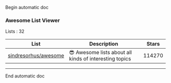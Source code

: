 











Begin automatic doc

<h3 > Awesome List Viewer </h3>

Lists : 32

| List     | Description | Stars
| ------------- | ------------- | ------------- |
|[sindresorhus/awesome]("https://github.com/jaimevalero/var/sindresorhus@awesome.html")| 😎 Awesome lists about all kinds of interesting topics| 114270||[vinta/awesome-python]("https://github.com/jaimevalero/var/vinta@awesome-python.html")| A curated list of awesome Python frameworks, libraries, software and resources| 71244||[avelino/awesome-go]("https://github.com/jaimevalero/var/avelino@awesome-go.html")| A curated list of awesome Go frameworks, libraries and software| 46933||[josephmisiti/awesome-machine-learning]("https://github.com/jaimevalero/var/josephmisiti@awesome-machine-learning.html")| A curated list of awesome Machine Learning frameworks, libraries and software.| 41340||[Kickball/awesome-selfhosted]("https://github.com/jaimevalero/var/Kickball@awesome-selfhosted.html")| This is a list of Free Software network services and web applications which can be hosted locally. Selfhosting is the process of locally hosting and managing applications instead of renting from SaaS providers.| 34669||[sindresorhus/awesome-nodejs]("https://github.com/jaimevalero/var/sindresorhus@awesome-nodejs.html")| :zap: Delightful Node.js packages and resources| 32063||[prakhar1989/awesome-courses]("https://github.com/jaimevalero/var/prakhar1989@awesome-courses.html")| :books: List of awesome university courses for learning Computer Science!| 30457||[tiimgreen/github-cheat-sheet]("https://github.com/jaimevalero/var/tiimgreen@github-cheat-sheet.html")| A list of cool features of Git and GitHub.| 28714||[dypsilon/frontend-dev-bookmarks]("https://github.com/jaimevalero/var/dypsilon@frontend-dev-bookmarks.html")| Manually curated collection of resources for frontend web developers.| 26216||[trimstray/the-book-of-secret-knowledge]("https://github.com/jaimevalero/var/trimstray@the-book-of-secret-knowledge.html")| A collection of inspiring lists, manuals, cheatsheets, blogs, hacks, one-liners, cli/web tools and more.| 22100||[binhnguyennus/awesome-scalability]("https://github.com/jaimevalero/var/binhnguyennus@awesome-scalability.html")| The Patterns of Scalable, Reliable, and Performant Large-Scale Systems| 20954||[serhii-londar/open-source-mac-os-apps]("https://github.com/jaimevalero/var/serhii-londar@open-source-mac-os-apps.html")| 🚀 Awesome list of open source applications for macOS.| 18006||[alebcay/awesome-shell]("https://github.com/jaimevalero/var/alebcay@awesome-shell.html")| A curated list of awesome command-line frameworks, toolkits, guides and gizmos. Inspired by awesome-php.| 16832||[veggiemonk/awesome-docker]("https://github.com/jaimevalero/var/veggiemonk@awesome-docker.html")| :whale: A curated list of Docker resources and projects| 15738||[lukasz-madon/awesome-remote-job]("https://github.com/jaimevalero/var/lukasz-madon@awesome-remote-job.html")| A curated list of awesome remote jobs and resources. Inspired by https://github.com/vinta/awesome-python| 14598||[ChristosChristofidis/awesome-deep-learning]("https://github.com/jaimevalero/var/ChristosChristofidis@awesome-deep-learning.html")| A curated list of awesome Deep Learning tutorials, projects and communities.| 13430||[30-seconds/30-seconds-of-css]("https://github.com/jaimevalero/var/30-seconds@30-seconds-of-css.html")| A curated collection of useful CSS snippets you can understand in 30 seconds or less.| 12774||[MunGell/awesome-for-beginners]("https://github.com/jaimevalero/var/MunGell@awesome-for-beginners.html")| A list of awesome beginners-friendly projects.| 12103||[phanan/htaccess]("https://github.com/jaimevalero/var/phanan@htaccess.html")| ✂A collection of useful .htaccess snippets.| 11012||[academic/awesome-datascience]("https://github.com/jaimevalero/var/academic@awesome-datascience.html")| :memo: An awesome Data Science repository to learn and apply for real world problems.| 10259||[n1trux/awesome-sysadmin]("https://github.com/jaimevalero/var/n1trux@awesome-sysadmin.html")| A curated list of amazingly awesome open source sysadmin resources.| 8523||[k4m4/terminals-are-sexy]("https://github.com/jaimevalero/var/k4m4@terminals-are-sexy.html")| 💥 A curated list of Terminal frameworks, plugins & resources for CLI lovers.| 8231||[onurakpolat/awesome-bigdata]("https://github.com/jaimevalero/var/onurakpolat@awesome-bigdata.html")| A curated list of awesome big data frameworks, ressources and other awesomeness.| 7804||[bharathgs/Awesome-pytorch-list]("https://github.com/jaimevalero/var/bharathgs@Awesome-pytorch-list.html")| A comprehensive list of pytorch related content on github,such as different models,implementations,helper libraries,tutorials etc.| 7680||[davidsonfellipe/awesome-wpo]("https://github.com/jaimevalero/var/davidsonfellipe@awesome-wpo.html")| :pencil: A curated list of Web Performance Optimization. Everyone can contribute here!| 6640||[thibmaek/awesome-raspberry-pi]("https://github.com/jaimevalero/var/thibmaek@awesome-raspberry-pi.html")| 📝 A curated list of awesome Raspberry Pi tools, projects, images and resources| 5725||[rshipp/awesome-malware-analysis]("https://github.com/jaimevalero/var/rshipp@awesome-malware-analysis.html")| A curated list of awesome malware analysis tools and resources.| 5092||[heynickc/awesome-ddd]("https://github.com/jaimevalero/var/heynickc@awesome-ddd.html")| A curated list of Domain-Driven Design (DDD), Command Query Responsibility Segregation (CQRS), Event Sourcing, and Event Storming resources| 4514||[agarrharr/awesome-cli-apps]("https://github.com/jaimevalero/var/agarrharr@awesome-cli-apps.html")| 🖥 📊 🕹 🛠 A curated list of command line apps| 4513||[AllThingsSmitty/jquery-tips-everyone-should-know]("https://github.com/jaimevalero/var/AllThingsSmitty@jquery-tips-everyone-should-know.html")| A collection of tips to help up your jQuery game| 4109||[sdras/awesome-actions]("https://github.com/jaimevalero/var/sdras@awesome-actions.html")| A curated list of awesome actions to use on GitHub| 3761||[fasouto/awesome-dataviz]("https://github.com/jaimevalero/var/fasouto@awesome-dataviz.html")| :chart_with_upwards_trend:  A curated list of awesome data visualization libraries and resources.| 2203|

----
End automatic doc
